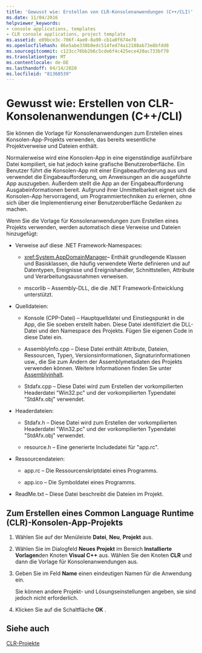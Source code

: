 ```yaml
---
title: 'Gewusst wie: Erstellen von CLR-Konsolenanwendungen (C++/CLI)'
ms.date: 11/04/2016
helpviewer_keywords:
- console applications, templates
- CLR console applications, project template
ms.assetid: e89bce3c-706f-4ae0-8a90-cb1a0f674e70
ms.openlocfilehash: 86e5abe330b0edc514fed74a12188ab73e8bfdd8
ms.sourcegitcommit: c123cc76bb2b6c5cde6f4c425ece420ac733bf70
ms.translationtype: MT
ms.contentlocale: de-DE
ms.lasthandoff: 04/14/2020
ms.locfileid: "81368539"
---
```

# <a name="how-to-create-clr-console-applications-ccli"></a>Gewusst wie: Erstellen von CLR-Konsolenanwendungen (C++/CLI)

Sie können die Vorlage für Konsolenanwendungen zum Erstellen eines Konsolen-App-Projekts verwenden, das bereits wesentliche Projektverweise und Dateien enthält.

Normalerweise wird eine Konsolen-App in eine eigenständige ausführbare Datei kompiliert, sie hat jedoch keine grafische Benutzeroberfläche. Ein Benutzer führt die Konsolen-App mit einer Eingabeaufforderung aus und verwendet die Eingabeaufforderung, um Anweisungen an die ausgeführte App auszugeben. Außerdem stellt die App an der Eingabeaufforderung Ausgabeinformationen bereit. Aufgrund ihrer Unmittelbarkeit eignet sich die Konsolen-App hervorragend, um Programmiertechniken zu erlernen, ohne sich über die Implementierung einer Benutzeroberfläche Gedanken zu machen.

Wenn Sie die Vorlage für Konsolenanwendungen zum Erstellen eines Projekts verwenden, werden automatisch diese Verweise und Dateien hinzugefügt:

- Verweise auf diese .NET Framework-Namespaces:

  - <xref:System.AppDomainManager>– Enthält grundlegende Klassen und Basisklassen, die häufig verwendete Werte definieren und auf Datentypen, Ereignisse und Ereignishandler, Schnittstellen, Attribute und Verarbeitungsausnahmen verweisen.

  - mscorlib – Assembly-DLL, die die .NET Framework-Entwicklung unterstützt.

- Quelldateien:

  - Konsole (CPP-Datei) – Hauptquelldatei und Einstiegspunkt in die App, die Sie soeben erstellt haben. Diese Datei identifiziert die DLL-Datei und den Namespace des Projekts. Fügen Sie eigenen Code in diese Datei ein.

  - AssemblyInfo.cpp – Diese Datei enthält Attribute, Dateien, Ressourcen, Typen, Versionsinformationen, Signaturinformationen usw., die Sie zum Ändern der Assemblymetadaten des Projekts verwenden können. Weitere Informationen finden Sie unter [Assemblyinhalt](/dotnet/framework/app-domains/assembly-contents).

  - Stdafx.cpp – Diese Datei wird zum Erstellen der vorkompilierten Headerdatei "Win32.pc" und der vorkompilierten Typendatei "StdAfx.obj" verwendet.

- Headerdateien:

  - Stdafx.h – Diese Datei wird zum Erstellen der vorkompilierten Headerdatei "Win32.pc" und der vorkompilierten Typendatei "StdAfx.obj" verwendet.

  - resource.h – Eine generierte Includedatei für "app.rc".

- Ressourcendateien:

  - app.rc – Die Ressourcenskriptdatei eines Programms.

  - app.ico – Die Symboldatei eines Programms.

- ReadMe.txt – Diese Datei beschreibt die Dateien im Projekt.

## <a name="to-create-a-common-language-runtime-clr-console-app-project"></a>Zum Erstellen eines Common Language Runtime (CLR)-Konsolen-App-Projekts

1. Wählen Sie auf der Menüleiste **Datei**, **Neu**, **Projekt** aus.

1. Wählen Sie im Dialogfeld **Neues Projekt** im Bereich **Installierte Vorlagen**den Knoten **Visual C++** aus. Wählen Sie den Knoten **CLR** und dann die Vorlage für Konsolenanwendungen aus.

1. Geben Sie im Feld **Name** einen eindeutigen Namen für die Anwendung ein.

   Sie können andere Projekt- und Lösungseinstellungen angeben, sie sind jedoch nicht erforderlich.

1. Klicken Sie auf die Schaltfläche **OK** .

## <a name="see-also"></a>Siehe auch

[CLR-Projekte](../build/reference/files-created-for-clr-projects.md)
